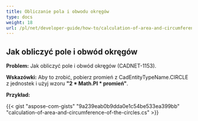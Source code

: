 ```yaml
---
title: Obliczanie pola i obwodu okręgów
type: docs
weight: 18
url: /pl/net/developer-guide/how-to/calculation-of-area-and-circumference-of-the-circles/
---
```


## **Jak obliczyć pole i obwód okręgów**

**Problem:** Jak obliczyć pole i obwód okręgów (CADNET-1153).

**Wskazówki:** Aby to zrobić, pobierz promień z CadEntityTypeName.CIRCLE z jednostek i użyj wzoru **"2 * Math.PI * promień"**.

**Przykład:**

{{< gist "aspose-com-gists" "9a239eab0b9dda0e1c54be533ea399bb" "calculation-of-area-and-circumference-of-the-circles.cs" >}}
